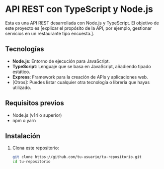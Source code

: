 # API REST con TypeScript y Node.js

Esta es una API REST desarrollada con Node.js y TypeScript. El objetivo de este proyecto es [explicar el propósito de la API, por ejemplo, gestionar servicios en un restaurante tipo encuesta.].


## Tecnologías

- **Node.js**: Entorno de ejecución para JavaScript.
- **TypeScript**: Lenguaje que se basa en JavaScript, añadiendo tipado estático.
- **Express**: Framework para la creación de APIs y aplicaciones web.
- [Otros]: Puedes listar cualquier otra tecnología o librería que hayas utilizado.

## Requisitos previos

- Node.js (v14 o superior)
- npm o yarn


## Instalación

1. Clona este repositorio:

   ```bash
   git clone https://github.com/tu-usuario/tu-repositorio.git
   cd tu-repositorio
